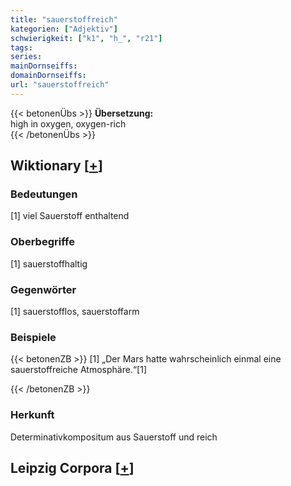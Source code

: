 ```yaml
---
title: "sauerstoffreich"
kategorien: ["Adjektiv"]
schwierigkeit: ["k1", "h_", "r21"]
tags:
series:
mainDornseiffs:
domainDornseiffs:
url: "sauerstoffreich"
---
```


{{< betonenÜbs >}}
**Übersetzung:**  
high in oxygen, oxygen-rich  
{{< /betonenÜbs >}}

## Wiktionary [[+](https://de.wiktionary.org/wiki/sauerstoffreich)]

### Bedeutungen
[1] viel Sauerstoff enthaltend  

### Oberbegriffe
[1] sauerstoffhaltig  

### Gegenwörter
[1] sauerstofflos, sauerstoffarm  

### Beispiele
{{< betonenZB >}}
[1] „Der Mars hatte wahrscheinlich einmal eine sauerstoffreiche Atmosphäre.“[1]  

{{< /betonenZB >}}
### Herkunft
Determinativkompositum aus Sauerstoff und reich  


## Leipzig Corpora [[+](https://corpora.uni-leipzig.de/en/res?word=sauerstoffreich&corpusId=deu_newscrawl-public_2018)]

